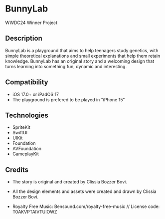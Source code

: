 # BunnyLab

WWDC24 Winner Project

## Description

BunnyLab is a playground that aims to help teenagers study genetics, with simple theoretical explanations and small experiments that help them retain knowledge. BunnyLab has an original story and a welcoming design that turns learning into something fun, dynamic and interesting.

## Compatibility

- iOS 17.0+ or iPadOS 17
- The playground is prefered to be played in "iPhone 15"

## Technologies

- SpriteKit
- SwiftUI
- UIKit
- Foundation
- AVFoundation
- GameplayKit 


## Credits

- The story is original and created by Clissia Bozzer Bovi.

- All the design elements and assets were created and drawn by Clissia Bozzer Bovi.

- Royalty Free Music: Bensound.com/royalty-free-music  // License code: T0AKVPTAIVTUIOWZ
